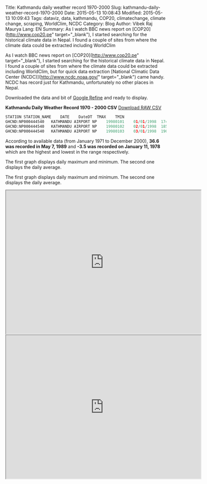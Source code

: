 Title: Kathmandu daily weather record 1970-2000
Slug: kathmandu-daily-weather-record-1970-2000
Date: 2015-05-13 10:08:43
Modified: 2015-05-13 10:09:43
Tags: dataviz, data, kathmandu, COP20, climatechange, climate change, scraping, WorldClim, NCDC
Category: Blog 
Author: Vibek Raj Maurya 
Lang: EN
Summary: As I watch BBC news report on [COP20](http://www.cop20.pe" target="_blank"), I started searching for the historical climate data in Nepal. I found a couple of sites from where the climate data could be extracted including WorldClim

As I watch BBC news report on [COP20](http://www.cop20.pe" target="_blank"), I started searching for the historical climate data in Nepal. I found a couple of sites from where the climate data could be extracted including WorldClim, but for quick data extraction  [National Climatic Data Center (NCDC)](http://www.ncdc.noaa.gov/" target="_blank") came handy. NCDC has record just for Kathmandu, unfortunately no other places in Nepal.

Downloaded the data and bit of [Google Refine](https://code.google.com/p/google-refine/) and ready to display.


**Kathmandu Daily Weather Record 1970 - 2000 CSV**
[Download RAW CSV](https://docs.google.com/spreadsheets/d/10ZFgeoVtj2JAFkHHwgDhvKYM-ozOHyhsX0j51v4KRRE/export?gid=455851956&format=csv) 

```python
STATION	STATION_NAME	DATE	DateDT	TMAX	TMIN
GHCND:NP000444540	KATHMANDU AIRPORT NP	19980101	01/01/1998	174	13
GHCND:NP000444540	KATHMANDU AIRPORT NP	19980102	02/01/1998	185	35
GHCND:NP000444540	KATHMANDU AIRPORT NP	19980103	03/01/1998	190	6
```
According to available data (from January 1971 to December 2000), **36.6 was recorded in May 7, 1989** and **-3.5 was recorded on January 11, 1978** which are the highest and lowest in the range respectively.

The first graph displays daily maximum and minimum. The second one displays the daily average.

The first graph displays daily maximum and minimum. The second one displays the daily average.
<iframe src="https://docs.google.com/spreadsheets/d/10ZFgeoVtj2JAFkHHwgDhvKYM-ozOHyhsX0j51v4KRRE/pubhtml?gid=570168784&amp;single=true&amp;widget=true&amp;headers=false" width="610" height="450"></iframe>

<iframe src="https://docs.google.com/spreadsheets/d/10ZFgeoVtj2JAFkHHwgDhvKYM-ozOHyhsX0j51v4KRRE/pubhtml?gid=1575144317&amp;single=true&amp;widget=true&amp;headers=false" width="610" height="450"></iframe>